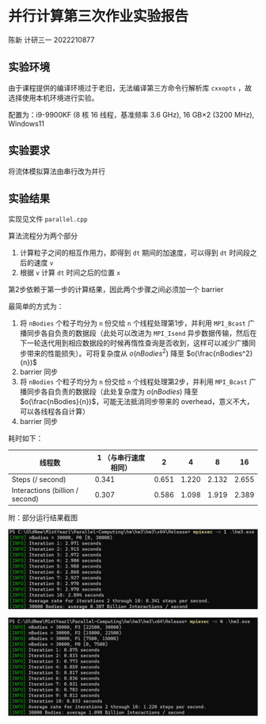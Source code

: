 # 并行计算第三次作业实验报告

陈新	计研三一	2022210877



## 实验环境

由于课程提供的编译环境过于老旧，无法编译第三方命令行解析库 `cxxopts` ，故选择使用本机环境进行实验。

配置为：i9-9900KF (8 核 16 线程，基准频率 3.6 GHz), 16 GB$\times$2 (3200 MHz), Windows11



## 实验要求

将流体模拟算法由串行改为并行

 

## 实验结果

实现见文件 `parallel.cpp` 



算法流程分为两个部分

1. 计算粒子之间的相互作用力，即得到 `dt` 期间的加速度，可以得到 `dt` 时间段之后的速度 `v`
2. 根据 `v` 计算 `dt` 时间之后的位置 `x`



第2步依赖于第一步的计算结果，因此两个步骤之间必须加一个  barrier

最简单的方式为：

1. 将 `nBodies` 个粒子均分为 `n` 份交给 `n` 个线程处理第1步，并利用 `MPI_Bcast` 广播同步各自负责的数据段（此处可以改进为 `MPI_Isend` 异步数据传输，然后在下一轮迭代用到相应数据段的时候再惰性查询是否收到，这样可以减少广播同步带来的性能损失）。可将复杂度从 $o(nBodies^2)$ 降至 $o(\frac{nBodies^2}{n})$
2. barrier 同步
3. 将 `nBodies` 个粒子均分为 `n` 份交给 `n` 个线程处理第2步，并利用 `MPI_Bcast` 广播同步各自负责的数据段（此处复杂度为 $o(nBodies)$ 降至 $o(\frac{nBodies}{n})$，可能无法抵消同步带来的 overhead，意义不大，可以各线程各自计算）
4. barrier 同步



耗时如下：

| 线程数                          | 1 （与串行速度相同） | 2     | 4     | 8     | 16    |
| ------------------------------- | -------------------- | ----- | ----- | ----- | ----- |
| Steps (/ second)                | 0.341                | 0.651 | 1.220 | 2.132 | 2.655 |
| Interactions (billion / second) | 0.307                | 0.586 | 1.098 | 1.919 | 2.389 |



附：部分运行结果截图

![1](pictures/1.png)

![4](pictures/4.png)
